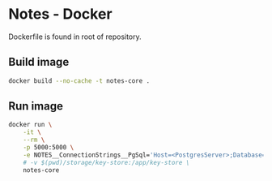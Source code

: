 # Notes - Docker

Dockerfile is found in root of repository.

## Build image

```sh
docker build --no-cache -t notes-core .
```

## Run image

```sh
docker run \
	-it \
	--rm \
	-p 5000:5000 \
	-e NOTES__ConnectionStrings__PgSql='Host=<PostgresServer>;Database=notes;Username=notes;Password=notes' \
	# -v $(pwd)/storage/key-store:/app/key-store \
	notes-core
```